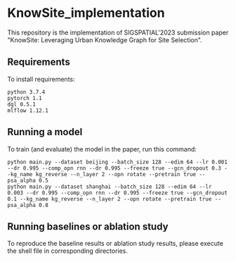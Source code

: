 # KnowSite_implementation
This repository is the implementation of SIGSPATIAL'2023 submission paper "KnowSite: Leveraging Urban Knowledge Graph for Site Selection".

## Requirements

To install requirements:

```setup
python 3.7.4
pytorch 1.1
dgl 0.5.1
mlflow 1.12.1
```


## Running a model

To train (and evaluate) the model in the paper, run this command:

```
python main.py --dataset beijing --batch_size 128 --edim 64 --lr 0.001 --dr 0.995 --comp_opn rnn --dr 0.995 --freeze true --gcn_dropout 0.3 --kg_name kg_reverse --n_layer 2 --opn rotate --pretrain true --psa_alpha 0.5
python main.py --dataset shanghai --batch_size 128 --edim 64 --lr 0.003 --dr 0.995 --comp_opn rnn --dr 0.995 --freeze true --gcn_dropout 0.1 --kg_name kg_reverse --n_layer 2 --opn rotate --pretrain true --psa_alpha 0.8
```

## Running baselines or ablation study

To reproduce the baseline results or ablation study results, please execute the shell file in corresponding directories.
